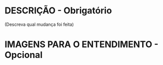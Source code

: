 # DESCRIÇÃO - Obrigatório
(Descreva qual mudança foi feita)

# IMAGENS PARA O ENTENDIMENTO - Opcional